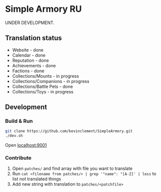 # Simple Armory RU

UNDER DEVELOPMENT.

## Translation status

* Website - done
* Calendar - done
* Reputation - done
* Achievements - done
* Factions - done
* Collections/Mounts - in progress
* Collections/Companions - in progress
* Collections/Battle Pets - done
* Collections/Toys - in progress

## Development

### Build & Run

```bash
git clone https://github.com/kevinclement/SimpleArmory.git
./dev.sh
```

Open [localhost:9001](http://localhost:9001)

### Contribute

1. Open `patches/` and find array with file you want to translate
2. Run `cat <filename from patches/> | grep '"name": "[A-Z]' | less` to list not translated things
3. Add new string with translation to `patches/<patchfile>`
